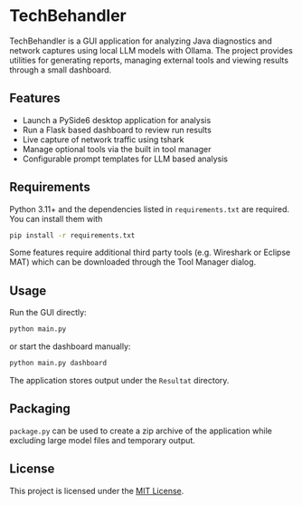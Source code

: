 # TechBehandler

TechBehandler is a GUI application for analyzing Java diagnostics and network captures using local LLM models with Ollama. The project provides utilities for generating reports, managing external tools and viewing results through a small dashboard.

## Features

- Launch a PySide6 desktop application for analysis
- Run a Flask based dashboard to review run results
- Live capture of network traffic using tshark
- Manage optional tools via the built in tool manager
- Configurable prompt templates for LLM based analysis

## Requirements

Python 3.11+ and the dependencies listed in `requirements.txt` are required. You can install them with

```bash
pip install -r requirements.txt
```

Some features require additional third party tools (e.g. Wireshark or Eclipse MAT) which can be downloaded through the Tool Manager dialog.

## Usage

Run the GUI directly:

```bash
python main.py
```

or start the dashboard manually:

```bash
python main.py dashboard
```

The application stores output under the `Resultat` directory.

## Packaging

`package.py` can be used to create a zip archive of the application while excluding large model files and temporary output.

## License

This project is licensed under the [MIT License](LICENSE).
